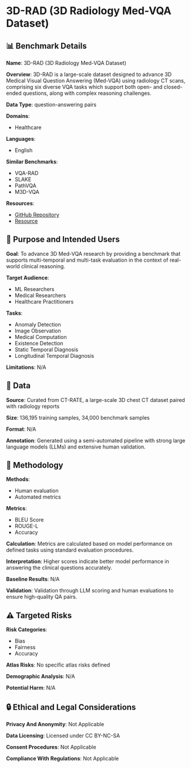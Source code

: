 # 3D-RAD (3D Radiology Med-VQA Dataset)

## 📊 Benchmark Details

**Name**: 3D-RAD (3D Radiology Med-VQA Dataset)

**Overview**: 3D-RAD is a large-scale dataset designed to advance 3D Medical Visual Question Answering (Med-VQA) using radiology CT scans, comprising six diverse VQA tasks which support both open- and closed-ended questions, along with complex reasoning challenges.

**Data Type**: question-answering pairs

**Domains**:
- Healthcare

**Languages**:
- English

**Similar Benchmarks**:
- VQA-RAD
- SLAKE
- PathVQA
- M3D-VQA

**Resources**:
- [GitHub Repository](https://github.com/Tang-xiaoxiao/M3D-RAD)
- [Resource](https://huggingface.co/datasets/Tang-xiaoxiao/3D-RAD)

## 🎯 Purpose and Intended Users

**Goal**: To advance 3D Med-VQA research by providing a benchmark that supports multi-temporal and multi-task evaluation in the context of real-world clinical reasoning.

**Target Audience**:
- ML Researchers
- Medical Researchers
- Healthcare Practitioners

**Tasks**:
- Anomaly Detection
- Image Observation
- Medical Computation
- Existence Detection
- Static Temporal Diagnosis
- Longitudinal Temporal Diagnosis

**Limitations**: N/A

## 💾 Data

**Source**: Curated from CT-RATE, a large-scale 3D chest CT dataset paired with radiology reports

**Size**: 136,195 training samples, 34,000 benchmark samples

**Format**: N/A

**Annotation**: Generated using a semi-automated pipeline with strong large language models (LLMs) and extensive human validation.

## 🔬 Methodology

**Methods**:
- Human evaluation
- Automated metrics

**Metrics**:
- BLEU Score
- ROUGE-L
- Accuracy

**Calculation**: Metrics are calculated based on model performance on defined tasks using standard evaluation procedures.

**Interpretation**: Higher scores indicate better model performance in answering the clinical questions accurately.

**Baseline Results**: N/A

**Validation**: Validation through LLM scoring and human evaluations to ensure high-quality QA pairs.

## ⚠️ Targeted Risks

**Risk Categories**:
- Bias
- Fairness
- Accuracy

**Atlas Risks**:
No specific atlas risks defined

**Demographic Analysis**: N/A

**Potential Harm**: N/A

## 🔒 Ethical and Legal Considerations

**Privacy And Anonymity**: Not Applicable

**Data Licensing**: Licensed under CC BY-NC-SA

**Consent Procedures**: Not Applicable

**Compliance With Regulations**: Not Applicable
